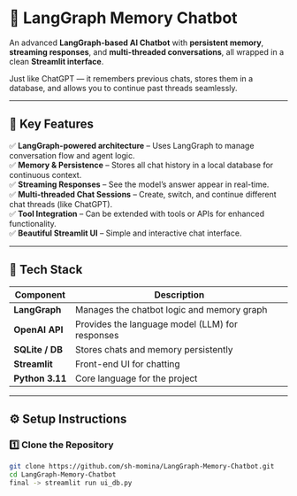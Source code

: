 # 🧠 LangGraph Memory Chatbot

An advanced **LangGraph-based AI Chatbot** with **persistent memory**, **streaming responses**, and **multi-threaded conversations**, all wrapped in a clean **Streamlit interface**.  

Just like ChatGPT — it remembers previous chats, stores them in a database, and allows you to continue past threads seamlessly.

---

## 🌟 Key Features

✅ **LangGraph-powered architecture** – Uses LangGraph to manage conversation flow and agent logic.  
✅ **Memory & Persistence** – Stores all chat history in a local database for continuous context.  
✅ **Streaming Responses** – See the model’s answer appear in real-time.  
✅ **Multi-threaded Chat Sessions** – Create, switch, and continue different chat threads (like ChatGPT).  
✅ **Tool Integration** – Can be extended with tools or APIs for enhanced functionality.  
✅ **Beautiful Streamlit UI** – Simple and interactive chat interface.

---

## 🧩 Tech Stack

| Component | Description |
|------------|-------------|
| **LangGraph** | Manages the chatbot logic and memory graph |
| **OpenAI API** | Provides the language model (LLM) for responses |
| **SQLite / DB** | Stores chats and memory persistently |
| **Streamlit** | Front-end UI for chatting |
| **Python 3.11** | Core language for the project |

---

## ⚙️ Setup Instructions

### 1️⃣ Clone the Repository
```bash
git clone https://github.com/sh-momina/LangGraph-Memory-Chatbot.git
cd LangGraph-Memory-Chatbot
final -> streamlit run ui_db.py
